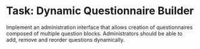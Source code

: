 # Task: Dynamic Questionnaire Builder

Implement an administration interface that allows creation of questionnaires composed of multiple question blocks. Administrators should be able to add, remove and reorder questions dynamically.

